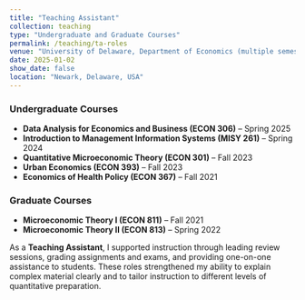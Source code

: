 ```yaml
---
title: "Teaching Assistant"
collection: teaching
type: "Undergraduate and Graduate Courses"
permalink: /teaching/ta-roles
venue: "University of Delaware, Department of Economics (multiple semesters, 2021–2025)"
date: 2025-01-02
show_date: false
location: "Newark, Delaware, USA"
---
```


### Undergraduate Courses
- **Data Analysis for Economics and Business (ECON 306)** – Spring 2025  
- **Introduction to Management Information Systems (MISY 261)** – Spring 2024  
- **Quantitative Microeconomic Theory (ECON 301)** – Fall 2023  
- **Urban Economics (ECON 393)** – Fall 2023  
- **Economics of Health Policy (ECON 367)** – Fall 2021  

### Graduate Courses
- **Microeconomic Theory I (ECON 811)** – Fall 2021  
- **Microeconomic Theory II (ECON 813)** – Spring 2022  

As a **Teaching Assistant**, I supported instruction through leading review sessions, grading assignments and exams, and providing one-on-one assistance to students. These roles strengthened my ability to explain complex material clearly and to tailor instruction to different levels of quantitative preparation.
